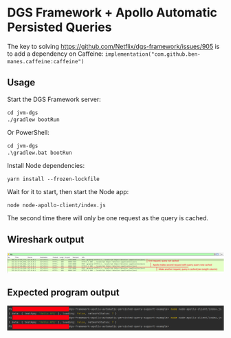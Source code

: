 # DGS Framework + Apollo Automatic Persisted Queries

The key to solving https://github.com/Netflix/dgs-framework/issues/905 is to add a dependency on
Caffeine: `implementation("com.github.ben-manes.caffeine:caffeine")`

## Usage

Start the DGS Framework server:

```shell
cd jvm-dgs
./gradlew bootRun
```

Or PowerShell:

```shell
cd jvm-dgs
.\gradlew.bat bootRun
```

Install Node dependencies:

```shell
yarn install --frozen-lockfile
```

Wait for it to start, then start the Node app:

```shell
node node-apollo-client/index.js
```

The second time there will only be one request as the query is cached.

## Wireshark output

![](screenshot-1.png)

## Expected program output

![](screenshot-2.png)
